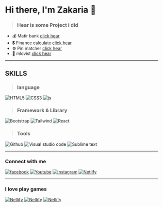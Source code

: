 # Hi there, I'm Zakaria 🤩

> ### Hear is some Project i did

- 💰 Matir bank [click hear](https://matir-bank.netlify.app/)
- 💲 Finance calculate [click hear](https://matir-bank.netlify.app/)
- ⚙️ Pin matcher [click hear](https://pin-checker.netlify.app)
- 🎥 mlovist [click hear](https://mlovist.netlify.app)

---

## SKILLS

> ### language

![HTML5](https://img.shields.io/badge/HTML5-E34F26?style=for-the-badge&logo=html5&logoColor=white) ![CSS3](https://img.shields.io/badge/CSS3-1572B6?style=for-the-badge&logo=css3&logoColor=white) ![js](https://img.shields.io/badge/JavaScript-323330?style=for-the-badge&logo=javascript&logoColor=F7DF1E)

> ### Framework & Library

![Bootstrap](https://img.shields.io/badge/Bootstrap-563D7C?style=for-the-badge&logo=bootstrap&logoColor=white) ![Tailwind](https://img.shields.io/badge/Tailwind_CSS-38B2AC?style=for-the-badge&logo=tailwind-css&logoColor=white) ![React](https://img.shields.io/badge/React-20232A?style=for-the-badge&logo=react&logoColor=61DAFBhttps://img.shields.io/badge/React-20232A?style=for-the-badge&logo=react&logoColor=61DAFB)

> ### Tools

![Github](https://img.shields.io/badge/GitHub-100000?style=for-the-badge&logo=github&logoColor=white) ![Visual studio code](https://img.shields.io/badge/Visual_Studio_Code-0078D4?style=for-the-badge&logo=visual%20studio%20code&logoColor=white) ![Sublime text](https://img.shields.io/badge/sublime_text-%23575757.svg?&style=for-the-badge&logo=sublime-text&logoColor=important)

---

### Connect with me

[![facebook](https://img.shields.io/badge/Facebook-1877F2?style=for-the-badge&logo=facebook&logoColor=white)](https://www.facebook.com/zakaria.bn38/) [![Youtube](https://img.shields.io/badge/YouTube-FF0000?style=for-the-badge&logo=youtube&logoColor=white)](https://www.youtube.com/c/poloslive) [![Instagram](https://img.shields.io/badge/Instagram-E4405F?style=for-the-badge&logo=instagram&logoColor=white)](https://www.instagram.com/polos_live/) [![Netlify](https://img.shields.io/badge/Netlify-00C7B7?style=for-the-badge&logo=netlify&logoColor=white)](https://app.netlify.com/teams/zakariabn)

---

### I love play games

[![Netlify](https://img.shields.io/badge/Steam-000000?style=for-the-badge&logo=steam&logoColor=white)](https://steamcommunity.com/id/POLOs38/) [![Netlify](https://img.shields.io/badge/Epic%20Games-313131?style=for-the-badge&logo=Epic%20Games&logoColor=white)]('') [![Netlify](https://img.shields.io/badge/Origin-148EFF?style=for-the-badge&logo=origin&logoColor=white)]('')
